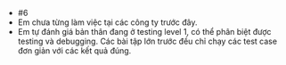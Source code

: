 + #6
+ Em chưa từng làm việc tại các công ty trước đây.
+ Em tự đánh giá bản thân đang ở testing level 1, có thể phân biệt được testing và debugging. Các bài tập lớn trước đều chỉ chạy các test case đơn giản với các kết quả đúng.
